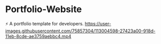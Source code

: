 # Portfolio-Website
⚡️ A portfolio template for developers.
https://user-images.githubusercontent.com/75857304/113004598-27423a00-918d-11eb-8cde-ae3759aebbc4.mp4

